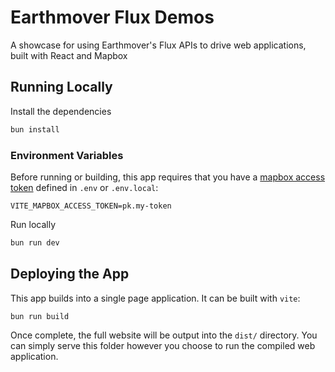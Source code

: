 # Earthmover Flux Demos

A showcase for using Earthmover's Flux APIs to drive web applications, built with React and Mapbox

## Running Locally

Install the dependencies

```bash
bun install
```

### Environment Variables

Before running or building, this app requires that you have a [mapbox access token](https://docs.mapbox.com/help/getting-started/access-tokens/) defined in `.env` or `.env.local`:

```
VITE_MAPBOX_ACCESS_TOKEN=pk.my-token
```

Run locally

```bash
bun run dev
```

## Deploying the App

This app builds into a single page application. It can be built with `vite`: 

```bash
bun run build
```

Once complete, the full website will be output into the `dist/` directory. You can simply serve this folder however you choose to run the compiled web application.